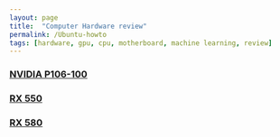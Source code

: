 ```yaml
---
layout: page
title:  "Computer Hardware review"
permalink: /Ubuntu-howto
tags: [hardware, gpu, cpu, motherboard, machine learning, review]
---
```


### [NVIDIA P106-100](./2019-01-19-P106-100-GPU-Machine-Learning)

### [RX 550](./2019-01-27-RX550-GPU-Machine-Learning)

### [RX 580](./2019-02-23-RX580-GPU-Machine-Learning)
